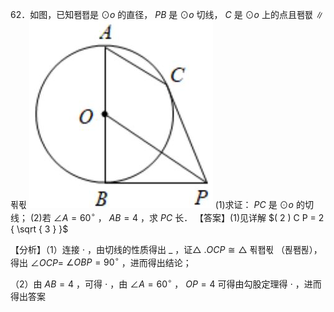 62．如图，已知퐴퐵是 $\odot o$ 的直径， $P B$ 是 $\odot o$ 切线， $C$ 是 $\odot o$ 上的点且퐴퐶 ∥ 푂푃
![](<../../qs_image_DB/专题3-6__圆的综合（27类题型）（解析版）/5fa7f506129140777e4d20295843e7a5dfb6ddf131b17073298d48da09a6a95c.jpg>)
(1)求证： $P C$ 是 $\odot o$ 的切线； (2)若 $\angle A = 6 0 ^ { \circ }$ ， $A B = 4$ ，求 $P C$ 长． 【答案】(1)见详解 $( 2 ) C P = 2 { \sqrt { 3 } }$

【分析】（1）连接 $\cdot$ ，由切线的性质得出 $\_$ ，证△ $. O C P \cong \triangle$ 푂퐵푃 （푆퐴푆），得出 $\angle O C P =$ $\angle O B P = 9 0 ^ { \circ }$ ，进而得出结论；

（2）由 $A B = 4$ ，可得 $\cdot$ ，由 $\angle A = 6 0 ^ { \circ }$ ， $O P = 4$ 可得由勾股定理得 $\cdot$ ，进而得出答案
